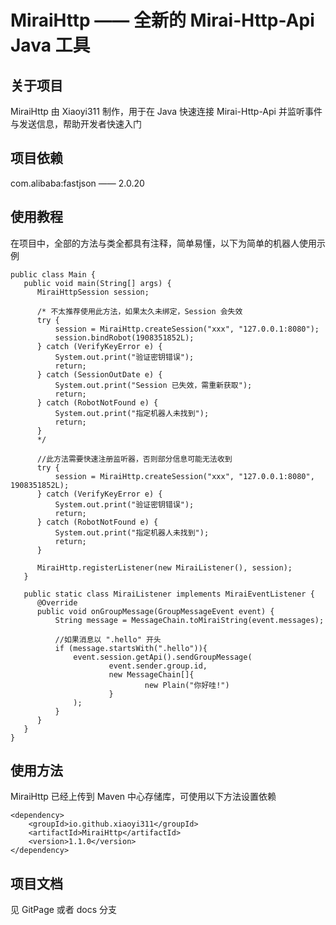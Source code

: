# MiraiHttp —— 全新的 Mirai-Http-Api Java 工具

## 关于项目

MiraiHttp 由 Xiaoyi311 制作，用于在 Java 快速连接 Mirai-Http-Api 并监听事件与发送信息，帮助开发者快速入门

## 项目依赖

com.alibaba:fastjson —— 2.0.20

## 使用教程

在项目中，全部的方法与类全都具有注释，简单易懂，以下为简单的机器人使用示例

    public class Main {
       public void main(String[] args) {
          MiraiHttpSession session;

          /* 不太推荐使用此方法，如果太久未绑定，Session 会失效
          try {
              session = MiraiHttp.createSession("xxx", "127.0.0.1:8080");
              session.bindRobot(1908351852L);
          } catch (VerifyKeyError e) {
              System.out.print("验证密钥错误");
              return;
          } catch (SessionOutDate e) {
              System.out.print("Session 已失效，需重新获取");
              return;
          } catch (RobotNotFound e) {
              System.out.print("指定机器人未找到");
              return;
          }
          */

          //此方法需要快速注册监听器，否则部分信息可能无法收到
          try {
              session = MiraiHttp.createSession("xxx", "127.0.0.1:8080", 1908351852L);
          } catch (VerifyKeyError e) {
              System.out.print("验证密钥错误");
              return;
          } catch (RobotNotFound e) {
              System.out.print("指定机器人未找到");
              return;
          }

          MiraiHttp.registerListener(new MiraiListener(), session);
       }

       public static class MiraiListener implements MiraiEventListener {
          @Override
          public void onGroupMessage(GroupMessageEvent event) {
              String message = MessageChain.toMiraiString(event.messages);

              //如果消息以 ".hello" 开头
              if (message.startsWith(".hello")){
                  event.session.getApi().sendGroupMessage(
                          event.sender.group.id,
                          new MessageChain[]{
                                  new Plain("你好哇!")
                          }
                  );
              }
          }
       }
    }
    
## 使用方法

MiraiHttp 已经上传到 Maven 中心存储库，可使用以下方法设置依赖

    <dependency>
        <groupId>io.github.xiaoyi311</groupId>
        <artifactId>MiraiHttp</artifactId>
        <version>1.1.0</version>
    </dependency>

## 项目文档

见 GitPage 或者 docs 分支
